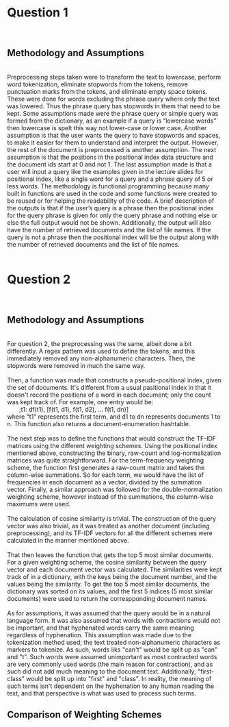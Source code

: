 <h1>Question 1</h1><br>
<h2>Methodology and Assumptions</h2><br>
Preprocessing steps taken were to transform the text to lowercase, perform word tokenization, eliminate stopwords from the tokens, remove punctuation marks from the tokens, and eliminate empty space tokens. These were done for words excluding the phrase query where only the text was lowered. Thus the phrase query has stopwords in them that need to be kept. Some assumptions made were the phrase query or simple query was formed from the dictionary, as an example if a query is “lowercase words” then lowercase is spelt this way not lower-case or lower case. Another assumption is that the user wants the query to have stopwords and spaces, to make it easier for them to understand and interpret the output. However, the rest of the document is preprocessed is another assumption. The next assumption is that the positions in the positional index data structure and the document ids start at 0 and not 1. The last assumption made is that a user will input a query like the examples given in the lecture slides for positional index, like a single word for a query and a phrase query of 5 or less words. The methodology is functional programming because many built in functions are used in the code and some functions were created to be reused or for helping the readability of the code. A brief description of the outputs is that if the user’s query is a phrase then the positional index for the query phrase is given for only the query phrase and nothing else or else the full output would not be shown. Additionally, the output will also have the number of retrieved documents and the list of file names. If the query is not a phrase then the positional index will be the output along with the number of retrieved documents and the list of file names.<br>
<br><h1>Question 2</h1><br>
<h2>Methodology and Assumptions</h2><br>
For question 2, the preprocessing was the same, albeit done a bit differently. A regex pattern was used to define the tokens, and this immediately removed any non-alphanumeric characters. Then, the stopwords were removed in much the same way.<br>
<br>
Then, a function was made that constructs a pseudo-positional index, given the set of documents. It's different from a usual pasitional index in that it doesn't record the positions of a word in each document; only the count was kept track of. For example, one entry would be:<br>
&emsp;&emsp;;t1: df(t1), [f(t1, d1), f(t1, d2), ... f(t1, dn)]<br>
where "t1" represents the first term, and d1 to dn represents documents 1 to n. This function also returns a document-enumeration hashtable.<br>
<br>
The next step was to define the functions that would construct the TF-IDF matrices using the different weighting schemes. Using the positional index mentioned above, constructing the binary, raw-count and log-normalization matrices was quite straightforward. For the term-frequency weighting scheme, the function first generates a raw-count matrix and takes the column-wise summations. So for each term, we would have the list of frequencies in each document as a vector, divided by the summation vector. Finally, a similar approach was followed for the double-normalization weighting scheme, however instead of the summations, the column-wise maximums were used.<br>
<br>
The calculation of cosine similarity is trivial. The construction of the query vector was also trivial, as it was treated as another document (including preprocessing), and its TF-IDF vectors for all the different schemes were calculated in the manner mentioned above.<br>
<br>
That then leaves the function that gets the top 5 most similar documents. For a given weighting scheme, the cosine similarity between the query vector and each document vector was calculated. The similarities were kept track of in a dictionary, with the keys being the document number, and the values being the similarity. To get the top 5 most similar documents, the dictionary was sorted on its values, and the first 5 indices (5 most similar documents) were used to return the correspponding document names.<br>
<br>
As for assumptions, it was assumed that the query would be in a natural language form. It was also assumed that words with contractions would not be important, and that hyphenated words carry the same meaning regardless of hyphenation. This assumption was made due to the tokenization method used; the text treated non-alphanumeric characters as markers to tokenize. As such, words liks "can't" would be split up as "can" and "t". Such words were assumed unimportant as most contracted words are very commonly used words (the main reason for contraction), and as such did not add much meaning to the document text. Additionally, "first-class" would be split up into "first" and "class". In reality, the meaning of such terms isn't dependent on the hyphenation to any human reading the text, and that perspective is what was used to process such terms.<br>
<h2>Comparison of Weighting Schemes</h2><br>
